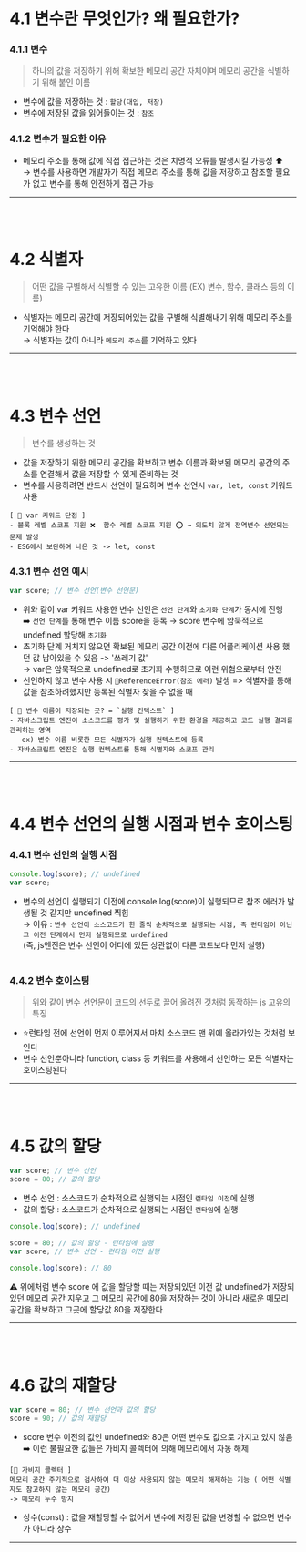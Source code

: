 # 4.1 변수란 무엇인가? 왜 필요한가?
### 4.1.1 변수
> 하나의 값을 저장하기 위해 확보한 메모리 공간 자체이며 메모리 공간을 식별하기 위해 붙인 이름<br/>
+ 변수에 값을 저장하는 것 : `할당(대입, 저장)`
+ 변수에 저장된 값을 읽어들이는 것 : `참조`
### 4.1.2 변수가 필요한 이유
+ 메모리 주소를 통해 값에 직접 접근하는 것은 치명적 오류를 발생시킬 가능성 ⬆️<br/>
  → 변수를 사용하면 개발자가 직접 메모리 주소를 통해 값을 저장하고 참조할 필요가 없고 변수를 통해 안전하게 접근 가능
___
<br/><br/>
# 4.2 식별자
> 어떤 값을 구별해서 식별할 수 있는 고유한 이름 (EX) 변수, 함수, 클래스 등의 이름)
+ 식별자는 메모리 공간에 저장되어있는 값을 구별해 식별해내기 위해 메모리 주소를 기억해야 한다<br/>
   → 식별자는 값이 아니라 `메모리 주소`를 기억하고 있다
___
<br/><br/>
# 4.3 변수 선언
> 변수를 생성하는 것
+ 값을 저장하기 위한 메모리 공간을 확보하고 변수 이름과 확보된 메모리 공간의 주소를 연결해서 값을 저장할 수 있게 준비하는 것
+ 변수를 사용하려면 반드시 선언이 필요하며 변수 선언시 `var, let, const` 키워드 사용 
```
[ 📔 var 키워드 단점 ]
- 블록 레벨 스코프 지원 ❌  함수 레벨 스코프 지원 ⭕ → 의도치 않게 전역변수 선언되는 문제 발생
- ES6에서 보완하여 나온 것 -> let, const
```
### 4.3.1 변수 선언 예시
```js
var score; // 변수 선언(변수 선언문)
```
+ 위와 같이 var 키워드 사용한 변수 선언은 `선언 단계`와 `초기화 단계`가 동시에 진행 <br/>
➡️ `선언 단계`를 통해 변수 이름 score을 등록 → score 변수에 암묵적으로 undefined 할당해 `초기화`
+ 초기화 단계 거치지 않으면 확보된 메모리 공간 이전에 다른 어플리케이션 사용 했던 값 남아있을 수 있음 -> '쓰레기 값'<br/>
  → var은 암묵적으로 undefined로 초기화 수행하므로 이런 위험으로부터 안전
+ 선언하지 않고 변수 사용 시 `🚫ReferenceError(참조 에러)` 발생  => 식별자를 통해 값을 참조하려했지만 등록된 식별자 찾을 수 없을 때
```
[ 📔 변수 이름이 저장되는 곳? = `실행 컨텍스트` ]
- 자바스크립트 엔진이 소스코드를 평가 및 실행하기 위한 환경을 제공하고 코드 실행 결과를 관리하는 영역
   ex) 변수 이름 비롯한 모든 식별자가 실행 컨텍스트에 등록 
- 자바스크립트 엔진은 실행 컨텍스트를 통해 식별자와 스코프 관리 
```
___
<br/><br/>
# 4.4 변수 선언의 실행 시점과 변수 호이스팅
### 4.4.1 변수 선언의 실행 시점
```js
console.log(score); // undefined
var score; 
```
+ 변수의 선언이 실행되기 이전에 console.log(score)이 실행되므로 참조 에러가 발생될 것 같지만 undefined 찍힘 <br/>
   → 이유 : `변수 선언이 소스코드가 한 줄씩 순차적으로 실행되는 시점, 즉 런타임이 아닌 그 이전 단계에서 먼저 실행되므로 undefined`<br/>
(즉, js엔진은 변수 선언이 어디에 있든 상관없이 다른 코드보다 먼저 실행)
<br/><br/>
### 4.4.2 변수 호이스팅
> 위와 같이 변수 선언문이 코드의 선두로 끌어 올려진 것처럼 동작하는 js 고유의 특징
+ ⭐런타임 전에 선언이 먼저 이루어져서 마치 소스코드 맨 위에 올라가있는 것처럼 보인다
+ 변수 선언뿐아니라 function, class 등 키워드를 사용해서 선언하는 모든 식별자는 호이스팅된다
___
<br/><br/>

# 4.5 값의 할당
```js
var score; // 변수 선언
score = 80; // 값의 할당
```
+ 변수 선언 : 소스코드가 순차적으로 실행되는 시점인 `런타임 이전`에 실행
+ 값의 할당 : 소스코드가 순차적으로 실행되는 시점인 `런타임`에 실행
```js
console.log(score); // undefined

score = 80; // 값의 할당 - 런타임에 실행
var score; // 변수 선언 - 런타임 이전 실행

console.log(score); // 80
```
⚠️ 위에처럼 변수 score 에 값을 할당할 때는 저장되있던 이전 값 undefined가 저장되있던 메모리 공간 지우고 그 메모리 공간에 80을 저장하는 것이 아니라 새로운 메모리 공간을 확보하고 그곳에 할당값 80을 저장한다
___
<br/><br/>
# 4.6 값의 재할당
```js
var score = 80; // 변수 선언과 값의 할당
score = 90; // 값의 재할당
```
+ score 변수 이전의 값인 undefined와 80은 어떤 변수도 값으로 가지고 있지 않음<br/>
  ➡️ 이런 불필요한 값들은 가비지 콜렉터에 의해 메모리에서 자동 해제
```
[📔 가비지 콜렉터 ]
메모리 공간 주기적으로 검사하여 더 이상 사용되지 않는 메모리 해제하는 기능 ( 어떤 식별자도 참고하지 않는 메모리 공간)
-> 메모리 누수 방지
```
+ 상수(const) : 값을 재할당할 수 없어서 변수에 저장된 값을 변경할 수 없으면 변수가 아니라 상수
___






